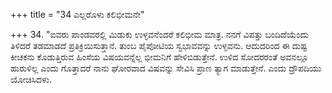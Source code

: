 +++
title = "34 ಎಲ್ಲರೊಳು ಕಲಿಭೀಮನೇ"

+++
34. "ಐವರು ಪಾಂಡವರಲ್ಲಿ ಮಿಡುಕು ಉಳ್ಳವನೆಂದರೆ ಕಲಿಭೀಮ ಮಾತ್ರ. ನನಗೆ ವಿಪತ್ತು ಬಂದಿದೆಯೆಂದು ತಿಳಿದರೆ ತಡಮಾಡದೆ ಪ್ರತಿಕ್ರಿಯಿಸುತ್ತಾನೆ. ತುಂಬ ಪೈಪೋಟಿಯ ಸ್ವಭಾವವನ್ನು ಉಳ್ಳವನು. ಆದುದರಿಂದ ಈ ದುಷ್ಟ ಕೀಚಕನು ಕೊಡುತ್ತಿರುವ ಹಿಂಸೆಯ ವಿಷಯವನ್ನೆಲ್ಲ ಭೀಮನಿಗೆ ಹೇಳಿಬಿಡುತ್ತೇನೆ. ಉಳಿದ ಸೋದರರಂತೆ ಅವನಲ್ಲೂ ಹುರುಳಿಲ್ಲ ಎಂದು ಗೊತ್ತಾದರೆ ನಾನು ಘೋರವಾದ ವಿಷವನ್ನು ಸೇವಿಸಿ ಪ್ರಾಣ ತ್ಯಾಗ ಮಾಡುತ್ತೇನೆ. ಎಂದು ದ್ರೌಪದಿಯು ಯೋಚಿಸಿದಳು.